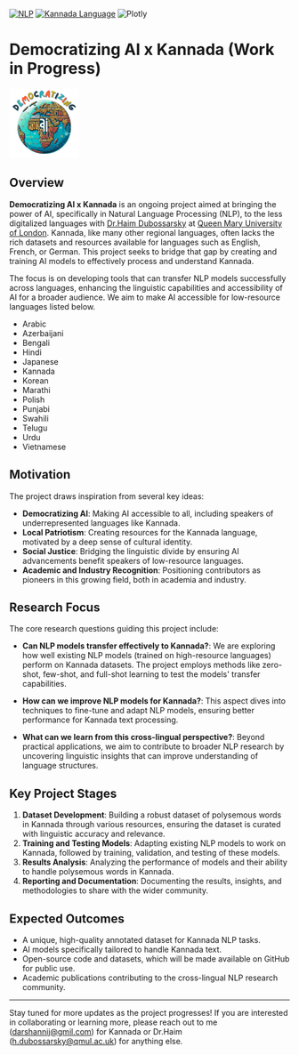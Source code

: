 [![NLP](https://img.shields.io/badge/NLP-LLM-brightgreen.svg)](https://github.com/nijdarshan/democratizing-ai-kannada/)
[![Kannada Language](https://img.shields.io/badge/Language-Kannada-red.svg)](https://github.com/nijdarshan/democratizing-ai-kannada/)
![Plotly](https://img.shields.io/badge/Plotly-%233F4F75.svg?style=for-the-badge&logo=plotly&logoColor=white)

# Democratizing AI x Kannada (Work in Progress)
![Democratizing AI](./images/dai.png "Democratizing AI")

## Overview

**Democratizing AI x Kannada** is an ongoing project aimed at bringing the power of AI, specifically in Natural Language Processing (NLP), to the less digitalized languages with [Dr.Haim Dubossarsky](https://www.qmul.ac.uk/eecs/people/profiles/haim-dubossarsky.html) at [Queen Mary University of London](https://www.qmul.ac.uk/eecs/). Kannada, like many other regional languages, often lacks the rich datasets and resources available for languages such as English, French, or German. This project seeks to bridge that gap by creating and training AI models to effectively process and understand Kannada.

The focus is on developing tools that can transfer NLP models successfully across languages, enhancing the linguistic capabilities and accessibility of AI for a broader audience. We aim to make AI accessible for low-resource languages listed below.

- Arabic
- Azerbaijani
- Bengali
- Hindi
- Japanese
- Kannada
- Korean
- Marathi
- Polish
- Punjabi
- Swahili
- Telugu
- Urdu
- Vietnamese

## Motivation

The project draws inspiration from several key ideas:

- **Democratizing AI**: Making AI accessible to all, including speakers of underrepresented languages like Kannada.
- **Local Patriotism**: Creating resources for the Kannada language, motivated by a deep sense of cultural identity.
- **Social Justice**: Bridging the linguistic divide by ensuring AI advancements benefit speakers of low-resource languages.
- **Academic and Industry Recognition**: Positioning contributors as pioneers in this growing field, both in academia and industry.

## Research Focus

The core research questions guiding this project include:

- **Can NLP models transfer effectively to Kannada?**: We are exploring how well existing NLP models (trained on high-resource languages) perform on Kannada datasets. The project employs methods like zero-shot, few-shot, and full-shot learning to test the models' transfer capabilities.
  
- **How can we improve NLP models for Kannada?**: This aspect dives into techniques to fine-tune and adapt NLP models, ensuring better performance for Kannada text processing.
  
- **What can we learn from this cross-lingual perspective?**: Beyond practical applications, we aim to contribute to broader NLP research by uncovering linguistic insights that can improve understanding of language structures.

## Key Project Stages

1. **Dataset Development**: Building a robust dataset of polysemous words in Kannada through various resources, ensuring the dataset is curated with linguistic accuracy and relevance.
2. **Training and Testing Models**: Adapting existing NLP models to work on Kannada, followed by training, validation, and testing of these models.
3. **Results Analysis**: Analyzing the performance of models and their ability to handle polysemous words in Kannada.
4. **Reporting and Documentation**: Documenting the results, insights, and methodologies to share with the wider community.

## Expected Outcomes

- A unique, high-quality annotated dataset for Kannada NLP tasks.
- AI models specifically tailored to handle Kannada text.
- Open-source code and datasets, which will be made available on GitHub for public use.
- Academic publications contributing to the cross-lingual NLP research community.

---

Stay tuned for more updates as the project progresses! If you are interested in collaborating or learning more, please reach out to me (<darshannij@gmil.com>) for Kannada or Dr.Haim (<h.dubossarsky@qmul.ac.uk>) for anything else.

